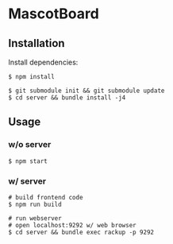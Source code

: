 # MascotBoard

## Installation
Install dependencies:

```
$ npm install

$ git submodule init && git submodule update
$ cd server && bundle install -j4
```


## Usage
### w/o server

```
$ npm start
```

### w/ server

```
# build frontend code
$ npm run build

# run webserver
# open localhost:9292 w/ web browser
$ cd server && bundle exec rackup -p 9292
```
